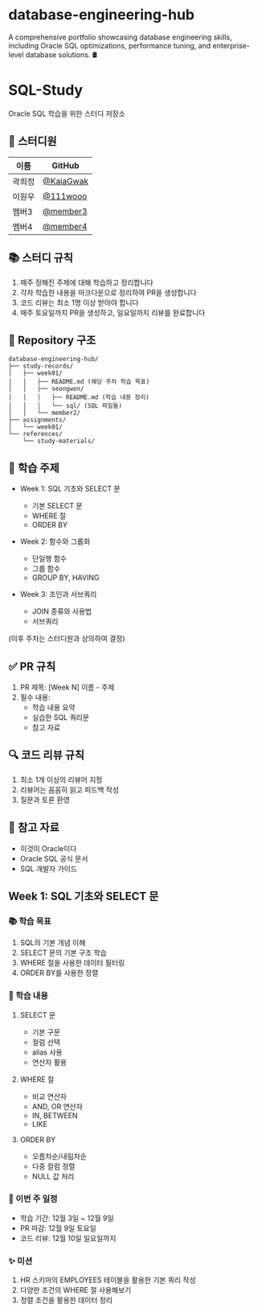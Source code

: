 # database-engineering-hub
A comprehensive portfolio showcasing database engineering skills, including Oracle SQL optimizations, performance tuning, and enterprise-level database solutions. 🛢️

# SQL-Study
Oracle SQL 학습을 위한 스터디 저장소

## 👥 스터디원
| 이름   | GitHub                                         |
|--------|------------------------------------------------|
| 곽희정 | [@KaiaGwak](https://github.com/KaiaGwak)       |
| 이원우  | [@111wooo](https://github.com/111wooo)         |
| 멤버3  | [@member3](https://github.com/member3)         |
| 멤버4  | [@member4](https://github.com/member4)         |

## 📚 스터디 규칙
1. 매주 정해진 주제에 대해 학습하고 정리합니다
2. 각자 학습한 내용을 마크다운으로 정리하여 PR을 생성합니다
3. 코드 리뷰는 최소 1명 이상 받아야 합니다
4. 매주 토요일까지 PR을 생성하고, 일요일까지 리뷰를 완료합니다

## 📂 Repository 구조
```
database-engineering-hub/
├── study-records/
│   ├── week01/
│   │   ├── README.md (해당 주차 학습 목표)
│   │   ├── seongwon/
│   │   │   ├── README.md (학습 내용 정리)
│   │   │   └── sql/ (SQL 파일들)
│   │   └── member2/
├── assignments/
│   └── week01/
└── references/
    └── study-materials/
```

## 📅 학습 주제
- Week 1: SQL 기초와 SELECT 문
  - 기본 SELECT 문
  - WHERE 절
  - ORDER BY
  
- Week 2: 함수와 그룹화
  - 단일행 함수
  - 그룹 함수
  - GROUP BY, HAVING

- Week 3: 조인과 서브쿼리
  - JOIN 종류와 사용법
  - 서브쿼리
  
(이후 주차는 스터디원과 상의하여 결정)

## ✅ PR 규칙
1. PR 제목: [Week N] 이름 - 주제
2. 필수 내용:
   - 학습 내용 요약
   - 실습한 SQL 쿼리문
   - 참고 자료

## 🔍 코드 리뷰 규칙
1. 최소 1개 이상의 리뷰어 지정
2. 리뷰어는 꼼꼼히 읽고 피드백 작성
3. 질문과 토론 환영

## 📌 참고 자료
- 이것이 Oracle이다
- Oracle SQL 공식 문서
- SQL 개발자 가이드

## Week 1: SQL 기초와 SELECT 문

### 📚 학습 목표
1. SQL의 기본 개념 이해
2. SELECT 문의 기본 구조 학습
3. WHERE 절을 사용한 데이터 필터링
4. ORDER BY를 사용한 정렬

### 📝 학습 내용
1. SELECT 문
   - 기본 구문
   - 컬럼 선택
   - alias 사용
   - 연산자 활용

2. WHERE 절
   - 비교 연산자
   - AND, OR 연산자
   - IN, BETWEEN
   - LIKE

3. ORDER BY
   - 오름차순/내림차순
   - 다중 컬럼 정렬
   - NULL 값 처리

### 📅 이번 주 일정
- 학습 기간: 12월 3일 ~ 12월 9일
- PR 마감: 12월 9일 토요일
- 코드 리뷰: 12월 10일 일요일까지

### ✨ 미션
1. HR 스키마의 EMPLOYEES 테이블을 활용한 기본 쿼리 작성
2. 다양한 조건의 WHERE 절 사용해보기
3. 정렬 조건을 활용한 데이터 정리
